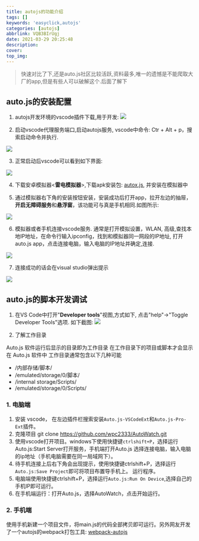 ```yaml
---
title: autojs的功能介绍
tags: []
keywords: 'easyclick,autojs'
categories: [autojs]
abbrlink: VQB3BIrUgj
date: 2021-03-29 20:25:48
description:
cover:
top_img:
---
```



> 快速对比了下,还是auto.js社区比较活跃,资料最多,唯一的遗憾是不能爬取大厂的app,但是有些人可以破解这个.后面了解下


## auto.js的安装配置

1. autojs开发环境的vscode插件下载,用于开发: 
![](https://cdn.jsdelivr.net/gh/alterhu2020/CDN/img/blog/20210331162416.png)

2. 启动vscode代理服务端口,启动autojs服务, vscode中命令: Ctr + Alt + p，搜索启动命令并执行.

![](https://cdn.jsdelivr.net/gh/alterhu2020/CDN/img/blog/20210331161801.png)

3. 正常启动后vscode可以看到如下界面:

![](https://cdn.jsdelivr.net/gh/alterhu2020/CDN/img/blog/20210331161916.png)


4. 下载安卓模拟器<**雷电模拟器**>,下载apk安装包: [autox.js](https://github.com/kkevsekk1/AutoX/), 并安装在模拟器中

5. 通过模拟器右下角的安装按钮安装，安装成功后打开app，拉开左边的抽屉，**开启无障碍服务**和**悬浮窗**，该功能可与真是手机相同.如图所示:

![](https://cdn.jsdelivr.net/gh/alterhu2020/CDN/img/blog/20210331161412.png)

6. 模拟器或者手机连接vscode服务. 通常是打开模拟设置，WLAN, 高级,查找本地IP地址，在命令行输入ipconfig，找到和模拟器同一网段的IP地址, 打开auto.js app，点击连接电脑，输入电脑的IP地址并确定,连接.

 ![](https://cdn.jsdelivr.net/gh/alterhu2020/CDN/img/blog/20210331162732.png)

 7. 连接成功的话会在visual studio弹出提示

 ![](https://cdn.jsdelivr.net/gh/alterhu2020/CDN/img/blog/20210331162845.png)


## auto.js的脚本开发调试

1. 在VS Code中打开"**Developer tools**"视图,方式如下, 点击"help"->"Toggle Developer Tools"选项. 如下截图:
![](https://cdn.jsdelivr.net/gh/alterhu2020/CDN/img/blog/20210331205225.png)

2. 了解工作目录

Auto.js 软件运行后显示的目录即为工作目录
在工作目录下的项目或脚本才会显示在 Auto.js 软件中
工作目录通常包含以下几种可能
- /内部存储/脚本/
- /emulated/storage/0/脚本/
- /internal storage/Scripts/
- /emulated/storage/0/Scripts/
 

 ### 1. 电脑端

1. 安装 vscode， 在左边插件栏搜索安装`Auto.js-VSCodeExt`和`Auto.js-Pro-Ext`插件。
2. 克隆项目 git clone <https://github.com/wpc2333/AutoWatch.git>
3. 使用vscode打开项目。windows下使用快捷键`ctrlshift+P`，选择运行Auto.js:Start Server打开服务，手机端打开Auto.js 选择连接电脑，输入电脑的ip地址（手机电脑需要在同一局域网下）。
4. 待手机连接上后右下角会出现提示，使用快捷键ctrlshift+P，选择运行`Auto.js:Save Project`即可将项目布置导手机上。
运行程序。
5. 电脑端使用快捷键ctrlshift+P，选择运行`Auto.js:Run On Device`,选择自己的手机IP即可运行。
6. 在手机端运行：打开Auto.js，选择AutoWatch，点击开始运行。


### 2. 手机端

使用手机新建一个项目文件，将main.js的代码全部拷贝即可运行。另外网友开发了一个autojs的webpack打包工具: [webpack-autojs](https://github.com/kkevsekk1/webpack-autojs)